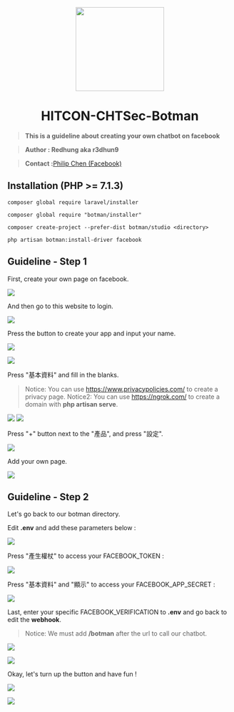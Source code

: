 <p align="center"><img height="188" width="198" src="https://i.imgur.com/Lga8QZU.jpg"></p>
<h1 align="center">HITCON-CHTSec-Botman</h1>

> **This is a guideline about creating your own chatbot on facebook**

> **Author : Redhung aka r3dhun9**

> **Contact :**[Philip Chen (Facebook)](https://www.facebook.com/philip.chen.581)

## Installation (PHP >= 7.1.3)

```bash=
composer global require laravel/installer

composer global require "botman/installer"

composer create-project --prefer-dist botman/studio <directory>

php artisan botman:install-driver facebook
```

## Guideline - Step 1
First, create your own page on facebook.

![](https://i.imgur.com/9S6yQmv.png)

And then go to this website to login.

![](https://i.imgur.com/zCJRops.png)

Press the button to create your app and input your name.

![](https://i.imgur.com/EneXzil.png)

![](https://i.imgur.com/utCU2Lt.png)

Press "基本資料" and fill in the blanks.

> Notice: You can use https://www.privacypolicies.com/ to create a privacy page.
> Notice2: You can use https://ngrok.com/ to create a domain with **php artisan serve**.

![](https://i.imgur.com/esZ11bT.png)
![](https://i.imgur.com/fFgn2jo.png)

Press "+" button next to the "產品", and press "設定".

![](https://i.imgur.com/hN90wsn.png)

Add your own page.

![](https://i.imgur.com/U5HqEaO.png)

## Guideline - Step 2
Let's go back to our botman directory.

Edit **.env** and add these parameters below :

![](https://i.imgur.com/QMfrefo.png)

Press "產生權杖" to access your FACEBOOK_TOKEN :

![](https://i.imgur.com/DAZkEre.png)

Press "基本資料" and "顯示" to access your FACEBOOK_APP_SECRET :

![](https://i.imgur.com/VqAXM5h.png)

Last, enter your specific FACEBOOK_VERIFICATION to **.env** and go back to edit the **webhook**.

> Notice: We must add **/botman** after the url to call our chatbot.

![](https://i.imgur.com/slMKjhB.png)

![](https://i.imgur.com/moCivsP.png)

Okay, let's turn up the button and have fun !

![](https://i.imgur.com/eMm7XYe.png)

![](https://i.imgur.com/8F32O1d.jpg)

